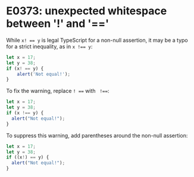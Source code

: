 # E0373: unexpected whitespace between '!' and '=='

While `x! == y` is legal TypeScript for a non-null assertion, it may be a typo for a strict inequality, as in `x !== y`:

```typescript
let x = 17;
let y = 38;
if (x! == y) {
    alert('Not equal!');
}
```

To fix the warning, replace `! ==` with ` !==`:

```typescript
let x = 17;
let y = 38;
if (x !== y) {
  alert("Not equal!");
}
```

To suppress this warning, add parentheses around the non-null assertion:

```typescript
let x = 17;
let y = 38;
if ((x!) == y) {
  alert("Not equal!");
}
```
